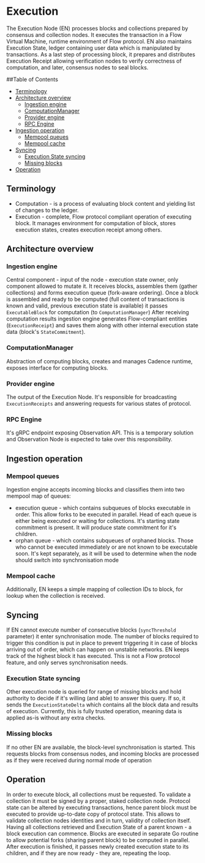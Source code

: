# Execution

The Execution Node (EN) processes blocks and collections prepared by consensus and collection
nodes. It executes the transaction in a Flow Virtual Machine, runtime environment of Flow protocol.
EN also maintains Execution State, ledger containing user data which is manipulated by transactions.
As a last step of processing block, it prepares and distributes Execution Receipt allowing verification
nodes to verify correctness of computation, and later, consensus nodes to seal blocks.
 
<!-- START doctoc generated TOC please keep comment here to allow auto update -->
<!-- DON'T EDIT THIS SECTION, INSTEAD RE-RUN doctoc TO UPDATE -->
##Table of Contents

- [Terminology](#terminology)
- [Architecture overview](#architecture-overview)
  - [Ingestion engine](#ingestion-engine)
  - [ComputationManager](#computationmanager)
  - [Provider engine](#provider-engine)
  - [RPC Engine](#rpc-engine)
- [Ingestion operation](#ingestion-operation)
  - [Mempool queues](#mempool-queues)
  - [Mempool cache](#mempool-cache)
- [Syncing](#syncing)
  - [Execution State syncing](#execution-state-syncing)
  - [Missing blocks](#missing-blocks)
- [Operation](#operation)

<!-- END doctoc generated TOC please keep comment here to allow auto update -->

## Terminology

- Computation - is a process of evaluating block content and yielding list of changes to the ledger.  
- Execution - complete, Flow protocol compliant operation of executing block. It manages environment for computation of block, stores execution states, creates execution receipt among others.

## Architecture overview

### Ingestion engine
Central component - input of the node - execution state owner, only component allowed to mutate it. 
It receives blocks, assembles them (gather collections) and forms execution queue (fork-aware ordering).
Once a block is assembled and ready to be computed (full content of transactions is known and valid, previous execution state is available) it passes `ExecutableBlock` for computation (to `ComputationManager`)
After receiving computation results ingestion engine generates Flow-compliant entities (`ExecutionReceipt`) and saves them along with other internal execution state data (block's `StateCommitment`).

### ComputationManager
Abstraction of computing blocks, creates and manages Cadence runtime, exposes interface for computing blocks.

### Provider engine
The output of the Execution Node. It's responsible for broadcasting `ExecutionReceipts` and answering requests for various states of protocol.

### RPC Engine
It's gRPC endpoint exposing Observation API. This is a temporary solution and Observation Node is expected to take over this responsibility.

## Ingestion operation

### Mempool queues
Ingestion engine accepts incoming blocks and classifies them into two mempool map of queues:
 - execution queue - which contains subqueues of blocks executable in order. This allow forks to be executed in parallel. 
   Head of each queue is either being executed or waiting for collections. It's starting state commitment is present. It will
   produce state commitment for it's children. 
 - orphan queue - which contains subqueues of orphaned blocks. Those who cannot be executed immediately or are not known to be
   executable soon. It's kept separately, as it will be used to determine when the node should switch into synchronisation mode
   
### Mempool cache
Additionally, EN keeps a simple mapping of collection IDs to block, for lookup when the collection is received.

## Syncing

If EN cannot execute number of consecutive blocks (`syncThreshold` parameter) it enter synchronisation mode. The number of blocks
required to trigger this condition is put in place to prevent triggering it in case of blocks arriving out of order, which can
happen on unstable networks.
EN keeps track of the highest block it has executed. This is not a Flow protocol feature, and only serves synchronisation needs.

### Execution State syncing
Other execution node is queried for range of missing blocks and hold authority to decide if it's willing (and able) to answer this query.
If so, it sends the `ExecutionStateDelta` which contains all the block data and results of execution.
Currently, this is fully trusted operation, meaning data is applied as-is without any extra checks.

### Missing blocks
If no other EN are available, the block-level synchronisation is started. This requests blocks from consensus nodes, and
incoming blocks are processed as if they were received during normal mode of operation

## Operation

In order to execute block, all collections must be requested. To validate a collection it must be signed by a proper, staked
collection node. Protocol state can be altered by executing transactions, hence parent block must be executed to provide
up-to-date copy of protocol state. This allows to validate collection nodes identities and in turn, validity of collection itself.
Having all collections retrieved and Execution State of a parent known - a block execution can commence.
Blocks are executed in separate Go routine to allow potential forks (sharing parent block) to be computed in parallel.
After execution is finished, it passes newly created execution state to its children, and if they are now ready - they are, repeating the loop.

